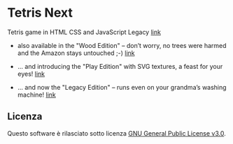 # Tetris Next
Tetris game in HTML CSS and JavaScript Legacy
[link](https://albertonellifun.github.io/tetris-next/TETRIS-NEXT.html)

- also available in the "Wood Edition" – don’t worry, no trees were harmed and the Amazon stays untouched ;-)
[link](https://albertonellifun.github.io/tetris-next/TETRIS-WOOD.html)

- ... and introducing the "Play Edition" with SVG textures, a feast for your eyes!
[link](https://albertonellifun.github.io/tetris-next/TETRIS-PLAY.html)

- ... and now the "Legacy Edition" – runs even on your grandma’s washing machine!
[link](https://albertonellifun.github.io/tetris-next/TETRIS-NEXT-LEGACY.html)


## Licenza

Questo software è rilasciato sotto licenza [GNU General Public License v3.0](https://www.gnu.org/licenses/gpl-3.0.html).

